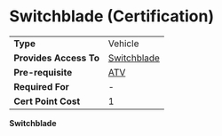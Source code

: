 # Switchblade (Certification)

|                        |                                        |
| ---------------------- | -------------------------------------- |
| **Type**               | Vehicle                                |
| **Provides Access To** | [Switchblade](../items/Switchblade.md) |
| **Pre-requisite**      | [ATV](<ATV_(Certification).md>)        |
| **Required For**       | \-                                     |
| **Cert Point Cost**    | 1                                      |

**Switchblade**
